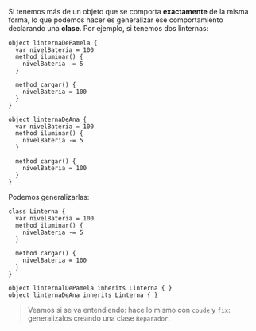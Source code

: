 Si tenemos más de un objeto que se comporta **exactamente** de la misma forma, lo que podemos hacer es generalizar ese comportamiento declarando una **clase**. Por ejemplo, si tenemos dos linternas: 

```
object linternaDePamela {
  var nivelBateria = 100
  method iluminar() {
    nivelBateria -= 5
  }
  
  method cargar() {
    nivelBateria = 100
  }
}

object linternaDeAna {
  var nivelBateria = 100
  method iluminar() {
    nivelBateria -= 5
  }
  
  method cargar() {
    nivelBateria = 100
  }
}
```

Podemos generalizarlas: 

```
class Linterna {
  var nivelBateria = 100
  method iluminar() {
    nivelBateria -= 5
  }
  
  method cargar() {
    nivelBateria = 100
  }
}

object linternalDePamela inherits Linterna { }
object linternaDeAna inherits Linterna { }
```


> Veamos si se va entendiendo: hace lo mismo con `coude` y `fix`: generalizalos creando una clase `Reparador`.
> 